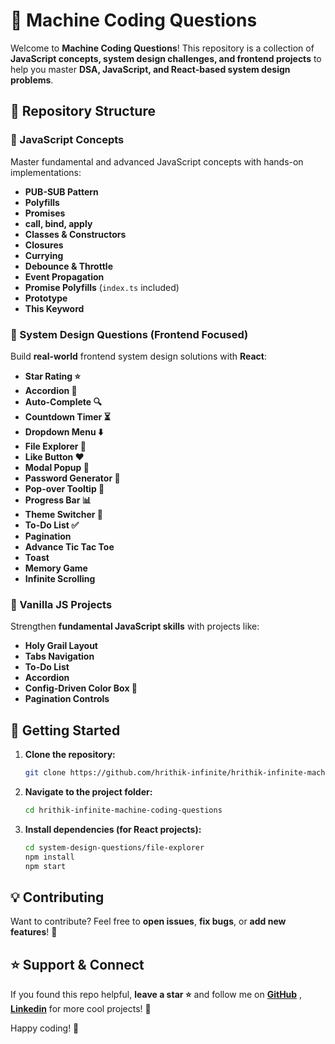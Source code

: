 # 🚀 Machine Coding Questions

Welcome to **Machine Coding Questions**! This repository is a collection of **JavaScript concepts, system design challenges, and frontend projects** to help you master **DSA, JavaScript, and React-based system design problems**.

## 📂 Repository Structure

### 🔹 JavaScript Concepts

Master fundamental and advanced JavaScript concepts with hands-on implementations:

- **PUB-SUB Pattern**
- **Polyfills**
- **Promises**
- **call, bind, apply**
- **Classes & Constructors**
- **Closures**
- **Currying**
- **Debounce & Throttle**
- **Event Propagation**
- **Promise Polyfills** (`index.ts` included)
- **Prototype**
- **This Keyword**

### 🔹 System Design Questions (Frontend Focused)

Build **real-world** frontend system design solutions with **React**:

- **Star Rating ⭐**
- **Accordion 📂**
- **Auto-Complete 🔍**
- **Countdown Timer ⏳**
- **Dropdown Menu ⬇️**
- **File Explorer 📁**
- **Like Button ❤️**
- **Modal Popup 📢**
- **Password Generator 🔑**
- **Pop-over Tooltip 💬**
- **Progress Bar 📊**
- **Theme Switcher 🎨**
- **To-Do List ✅**
- **Pagination**
- **Advance Tic Tac Toe**
- **Toast**
- **Memory Game**
- **Infinite Scrolling**

### 🔹 Vanilla JS Projects

Strengthen **fundamental JavaScript skills** with projects like:

- **Holy Grail Layout**
- **Tabs Navigation**
- **To-Do List**
- **Accordion**
- **Config-Driven Color Box 🎨**
- **Pagination Controls**

## 🚀 Getting Started

1. **Clone the repository:**

   ```bash
   git clone https://github.com/hrithik-infinite/hrithik-infinite-machine-coding-questions.git
   ```

2. **Navigate to the project folder:**

   ```bash
   cd hrithik-infinite-machine-coding-questions
   ```

3. **Install dependencies (for React projects):**
   ```bash
   cd system-design-questions/file-explorer
   npm install
   npm start
   ```

## 💡 Contributing

Want to contribute? Feel free to **open issues**, **fix bugs**, or **add new features**! 🙌

## ⭐ Support & Connect

If you found this repo helpful, **leave a star ⭐** and follow me on **[GitHub](https://github.com/hrithik-infinite)** , **[Linkedin](https://linkedin.com/in/hrithikagarwal)** for more cool projects! 🚀

Happy coding! 🎯
